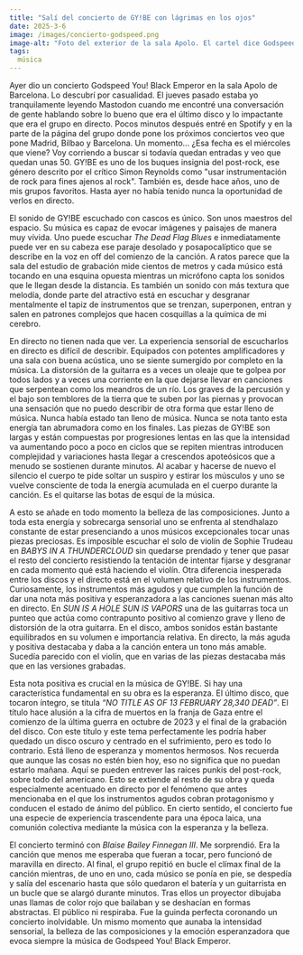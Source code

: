 ```yaml
---
title: "Salí del concierto de GY!BE con lágrimas en los ojos"
date: 2025-3-6
image: /images/concierto-godspeed.png
image-alt: "Foto del exterior de la sala Apolo. El cartel dice Godspeed You! Black Emperor en mayúsculas y tiene la típica foto del grupo en blanco y negro con los miembros de la banda borrosos. No es una muy buena foto, pero es la que saqué yo."
tags:
  música
---
```

Ayer dio un concierto Godspeed You! Black Emperor en la sala Apolo de Barcelona. Lo descubrí por casualidad. El jueves pasado estaba yo tranquilamente leyendo Mastodon cuando me encontré una conversación de gente hablando sobre lo bueno que era el último disco y lo impactante que era el grupo en directo. Pocos minutos después entré en Spotify y en la parte de la página del grupo donde pone los próximos conciertos veo que pone Madrid, Bilbao y Barcelona. Un momento... ¿Esa fecha es el miércoles que viene? Voy corriendo a buscar si todavía quedan entradas y veo que quedan unas 50. GY!BE es uno de los buques insignia del post-rock, ese género descrito por el crítico Simon Reynolds como "usar instrumentación de rock para fines ajenos al rock". También es, desde hace años, uno de mis grupos favoritos. Hasta ayer no había tenido nunca la oportunidad de verlos en directo.

El sonido de GY!BE escuchado con cascos es único. Son unos maestros del espacio. Su música es capaz de evocar imágenes y paisajes de manera muy vívida. Uno puede escuchar _The Dead Flag Blues_ e inmediatamente puede ver en su cabeza ese paraje desolado y posapocalíptico que se describe en la voz en off del comienzo de la canción. A ratos parece que la sala del estudio de grabación mide cientos de metros y cada músico está tocando en una esquina opuesta mientras un micrófono capta los sonidos que le llegan desde la distancia. Es también un sonido con más textura que melodía, donde parte del atractivo está en escuchar y desgranar mentalmente el tapiz de instrumentos que se trenzan, superponen, entran y salen en patrones complejos que hacen cosquillas a la química de mi cerebro.

En directo no tienen nada que ver. La experiencia sensorial de escucharlos en directo es difícil de describir. Equipados con potentes amplificadores y una sala con buena acústica, uno se siente sumergido por completo en la música. La distorsión de la guitarra es a veces un oleaje que te golpea por todos lados y a veces una corriente en la que dejarse llevar en canciones que serpentean como los meandros de un río. Los graves de la percusión y el bajo son temblores de la tierra que te suben por las piernas y provocan una sensación que no puedo describir de otra forma que estar lleno de música. Nunca había estado tan lleno de música. Nunca se nota tanto esta energía tan abrumadora como en los finales. Las piezas de GY!BE son largas y están compuestas por progresiones lentas en las que la intensidad va aumentando poco a poco en ciclos que se repiten mientras introducen complejidad y variaciones hasta llegar a crescendos apoteósicos que a menudo se sostienen durante minutos. Al acabar y hacerse de nuevo el silencio el cuerpo te pide soltar un suspiro y estirar los músculos y uno se vuelve consciente de toda la energía acumulada en el cuerpo durante la canción. Es el quitarse las botas de esquí de la música.

A esto se añade en todo momento la belleza de las composiciones. Junto a toda esta energía y sobrecarga sensorial uno se enfrenta al stendhalazo constante de estar presenciando a unos músicos excepcionales tocar unas piezas preciosas. Es imposible escuchar el solo de violín de Sophie Trudeau en _BABYS IN A THUNDERCLOUD_ sin quedarse prendado y tener que pasar el resto del concierto resistiendo la tentación de intentar fijarse y desgranar en cada momento qué está haciendo el violín. Otra diferencia inesperada entre los discos y el directo está en el volumen relativo de los instrumentos. Curiosamente, los instrumentos más agudos y que cumplen la función de dar una nota más positiva y esperanzadora a las canciones suenan más alto en directo. En *SUN IS A HOLE SUN IS VAPORS* una de las guitarras toca un punteo que actúa como contrapunto positivo al comienzo grave y lleno de distorsión de la otra guitarra. En el disco, ambos sonidos están bastante equilibrados en su volumen e importancia relativa. En directo, la más aguda y positiva destacaba y daba a la canción entera un tono más amable. Sucedía parecido con el violín, que en varias de las piezas destacaba más que en las versiones grabadas.

Esta nota positiva es crucial en la música de GY!BE. Si hay una característica fundamental en su obra es la esperanza. El último disco, que tocaron íntegro, se titula *“NO TITLE AS OF 13 FEBRUARY 28,340 DEAD”*. El título hace alusión a la cifra de muertos en la franja de Gaza entre el comienzo de la última guerra en octubre de 2023 y el final de la grabación del disco. Con este título y este tema perfectamente les podría haber quedado un disco oscuro y centrado en el sufrimiento, pero es todo lo contrario. Está lleno de esperanza y momentos hermosos. Nos recuerda que aunque las cosas no estén bien hoy, eso no significa que no puedan estarlo mañana. Aquí se pueden entrever las raíces punkis del post-rock, sobre todo del americano. Esto se extiende al resto de su obra y queda especialmente acentuado en directo por el fenómeno que antes mencionaba en el que los instrumentos agudos cobran protagonismo y conducen el estado de ánimo del público. En cierto sentido, el concierto fue una especie de experiencia trascendente para una época laica, una comunión colectiva mediante la música con la esperanza y la belleza.

El concierto terminó con *Blaise Bailey Finnegan III*. Me sorprendió. Era la canción que menos me esperaba que fueran a tocar, pero funcionó de maravilla en directo. Al final, el grupo repitió en bucle el clímax final de la canción mientras, de uno en uno, cada músico se ponía en pie, se despedía y salía del escenario hasta que sólo quedaron el batería y un guitarrista en un bucle que se alargó durante minutos. Tras ellos un proyector dibujaba unas llamas de color rojo que bailaban y se deshacían en formas abstractas. El público ni respiraba. Fue la guinda perfecta coronando un concierto inolvidable. Un mismo momento que aunaba la intensidad sensorial, la belleza de las composiciones y la emoción esperanzadora que evoca siempre la música de Godspeed You! Black Emperor.
